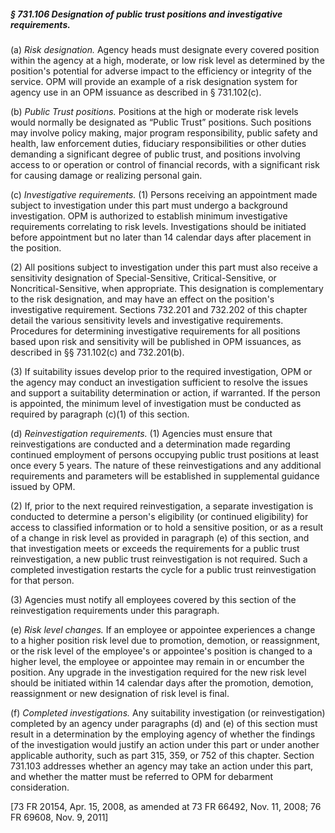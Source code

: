 ##### § 731.106 Designation of public trust positions and investigative requirements. #####

(a) *Risk designation.* Agency heads must designate every covered position within the agency at a high, moderate, or low risk level as determined by the position's potential for adverse impact to the efficiency or integrity of the service. OPM will provide an example of a risk designation system for agency use in an OPM issuance as described in § 731.102(c).

(b) *Public Trust positions.* Positions at the high or moderate risk levels would normally be designated as “Public Trust” positions. Such positions may involve policy making, major program responsibility, public safety and health, law enforcement duties, fiduciary responsibilities or other duties demanding a significant degree of public trust, and positions involving access to or operation or control of financial records, with a significant risk for causing damage or realizing personal gain.

(c) *Investigative requirements.* (1) Persons receiving an appointment made subject to investigation under this part must undergo a background investigation. OPM is authorized to establish minimum investigative requirements correlating to risk levels. Investigations should be initiated before appointment but no later than 14 calendar days after placement in the position.

(2) All positions subject to investigation under this part must also receive a sensitivity designation of Special-Sensitive, Critical-Sensitive, or Noncritical-Sensitive, when appropriate. This designation is complementary to the risk designation, and may have an effect on the position's investigative requirement. Sections 732.201 and 732.202 of this chapter detail the various sensitivity levels and investigative requirements. Procedures for determining investigative requirements for all positions based upon risk and sensitivity will be published in OPM issuances, as described in §§ 731.102(c) and 732.201(b).

(3) If suitability issues develop prior to the required investigation, OPM or the agency may conduct an investigation sufficient to resolve the issues and support a suitability determination or action, if warranted. If the person is appointed, the minimum level of investigation must be conducted as required by paragraph (c)(1) of this section.

(d) *Reinvestigation requirements.* (1) Agencies must ensure that reinvestigations are conducted and a determination made regarding continued employment of persons occupying public trust positions at least once every 5 years. The nature of these reinvestigations and any additional requirements and parameters will be established in supplemental guidance issued by OPM.

(2) If, prior to the next required reinvestigation, a separate investigation is conducted to determine a person's eligibility (or continued eligibility) for access to classified information or to hold a sensitive position, or as a result of a change in risk level as provided in paragraph (e) of this section, and that investigation meets or exceeds the requirements for a public trust reinvestigation, a new public trust reinvestigation is not required. Such a completed investigation restarts the cycle for a public trust reinvestigation for that person.

(3) Agencies must notify all employees covered by this section of the reinvestigation requirements under this paragraph.

(e) *Risk level changes.* If an employee or appointee experiences a change to a higher position risk level due to promotion, demotion, or reassignment, or the risk level of the employee's or appointee's position is changed to a higher level, the employee or appointee may remain in or encumber the position. Any upgrade in the investigation required for the new risk level should be initiated within 14 calendar days after the promotion, demotion, reassignment or new designation of risk level is final.

(f) *Completed investigations.* Any suitability investigation (or reinvestigation) completed by an agency under paragraphs (d) and (e) of this section must result in a determination by the employing agency of whether the findings of the investigation would justify an action under this part or under another applicable authority, such as part 315, 359, or 752 of this chapter. Section 731.103 addresses whether an agency may take an action under this part, and whether the matter must be referred to OPM for debarment consideration.

[73 FR 20154, Apr. 15, 2008, as amended at 73 FR 66492, Nov. 11, 2008; 76 FR 69608, Nov. 9, 2011]